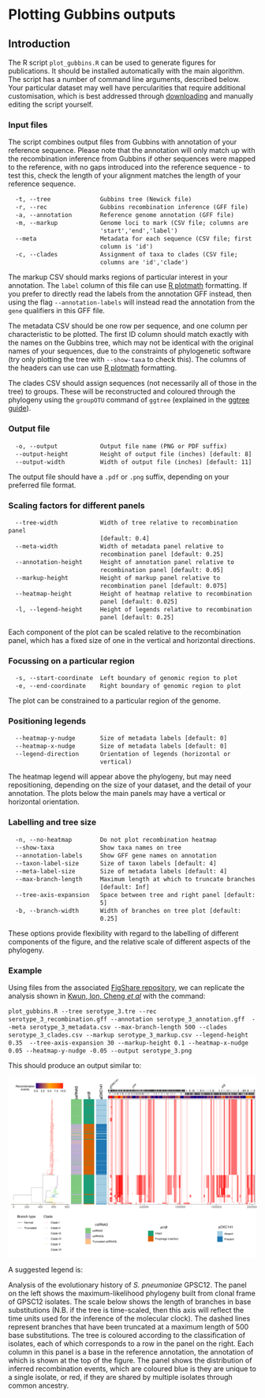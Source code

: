 # Plotting Gubbins outputs

## Introduction

The R script `plot_gubbins.R` can be used to generate figures for publications. It should be installed automatically with the main algorithm. The script has a number of command line arguments, described below. Your particular dataset may well have percularities that require additional customisation, which is best addressed through [downloading](../R/scripts/plot_gubbins.R) and manually editing the script yourself.

### Input files

The script combines output files from Gubbins with annotation of your reference sequence. Please note that the annotation will only match up with the recombination inference from Gubbins if other sequences were mapped to the reference, with no gaps introduced into the reference sequence - to test this, check the length of your alignment matches the length of your reference sequence.

```
  -t, --tree              Gubbins tree (Newick file)
  -r, --rec               Gubbins recombination inference (GFF file)
  -a, --annotation        Reference genome annotation (GFF file)
  -m, --markup            Genome loci to mark (CSV file; columns are
                          'start','end','label')
  --meta                  Metadata for each sequence (CSV file; first
                          column is 'id')
  -c, --clades            Assignment of taxa to clades (CSV file;
                          columns are 'id','clade')
```

The markup CSV should marks regions of particular interest in your annotation. The `label` column of this file can use [R plotmath](https://stat.ethz.ch/R-manual/R-devel/library/grDevices/html/plotmath.html) formatting. If you prefer to directly read the labels from the annotation GFF instead, then using the flag `--annotation-labels` will instead read the annotation from the `gene` qualifiers in this GFF file.

The metadata CSV should be one row per sequence, and one column per characteristic to be plotted. The first ID column should match exactly with the names on the Gubbins tree, which may not be identical with the original names of your sequences, due to the constraints of phylogenetic software (try only plotting the tree with `--show-taxa` to check this). The columns of the headers can use can use [R plotmath](https://stat.ethz.ch/R-manual/R-devel/library/grDevices/html/plotmath.html) formatting.

The clades CSV should assign sequences (not necessarily all of those in the tree) to groups. These will be reconstructed and coloured through the phylogeny using the `groupOTU` command of `ggtree` (explained in the [ggtree guide](https://yulab-smu.top/treedata-book/chapter4.html)).

### Output file

```
  -o, --output            Output file name (PNG or PDF suffix)
  --output-height         Height of output file (inches) [default: 8]
  --output-width          Width of output file (inches) [default: 11]

```

The output file should have a `.pdf` or `.png` suffix, depending on your preferred file format.

### Scaling factors for different panels

```
  --tree-width            Width of tree relative to recombination panel
                          [default: 0.4]
  --meta-width            Width of metadata panel relative to
                          recombination panel [default: 0.25]
  --annotation-height     Height of annotation panel relative to
                          recombination panel [default: 0.05]
  --markup-height         Height of markup panel relative to
                          recombination panel [default: 0.075]
  --heatmap-height        Height of heatmap relative to recombination
                          panel [default: 0.025]
  -l, --legend-height     Height of legends relative to recombination
                          panel [default: 0.25]

```

Each component of the plot can be scaled relative to the recombination panel, which has a fixed size of one in the vertical and horizontal directions.

### Focussing on a particular region

```
  -s, --start-coordinate  Left boundary of genomic region to plot
  -e, --end-coordinate    Right boundary of genomic region to plot
```

The plot can be constrained to a particular region of the genome.

### Positioning legends

```
  --heatmap-y-nudge       Size of metadata labels [default: 0]
  --heatmap-x-nudge       Size of metadata labels [default: 0]
  --legend-direction      Orientation of legends (horizontal or
                          vertical)
```

The heatmap legend will appear above the phylogeny, but may need repositioning, depending on the size of your dataset, and the detail of your annotation. The plots below the main panels may have a vertical or horizontal orientation.

### Labelling and tree size

```
  -n, --no-heatmap        Do not plot recombination heatmap
  --show-taxa             Show taxa names on tree
  --annotation-labels     Show GFF gene names on annotation
  --taxon-label-size      Size of taxon labels [default: 4]
  --meta-label-size       Size of metadata labels [default: 4]
  --max-branch-length     Maximum length at which to truncate branches
                          [default: Inf]
  --tree-axis-expansion   Space between tree and right panel [default:
                          5]
  -b, --branch-width      Width of branches on tree plot [default:
                          0.25]
```

These options provide flexibility with regard to the labelling of different components of the figure, and the relative scale of different aspects of the phylogeny.

### Example

Using files from the associated [FigShare repository](https://figshare.com/account/projects/130637/articles/24117117), we can replicate the analysis shown in [Kwun, Ion, Cheng *et al*](https://genomemedicine.biomedcentral.com/articles/10.1186/s13073-022-01147-2) with the command:

```
plot_gubbins.R --tree serotype_3.tre --rec serotype_3_recombination.gff --annotation serotype_3_annotation.gff  --meta serotype_3_metadata.csv --max-branch-length 500 --clades serotype_3_clades.csv --markup serotype_3_markup.csv --legend-height 0.35  --tree-axis-expansion 30 --markup-height 0.1 --heatmap-x-nudge 0.05 --heatmap-y-nudge -0.05 --output serotype_3.png
```

This should produce an output similar to:

![](serotype_3.png)

A suggested legend is:

Analysis of the evolutionary history of *S. pneumoniae* GPSC12. The panel on the left shows the maximum-likelihood phylogeny built from clonal frame of GPSC12 isolates. The scale below shows the length of branches in base substitutions (N.B. if the tree is time-scaled, then this axis will reflect the time units used for the inference of the molecular clock). The dashed lines represent branches that have been truncated at a maximum length of 500 base substitutions. The tree is coloured according to the classification of isolates, each of which corresponds to a row in the panel on the right. Each column in this panel is a base in the reference annotation, the annotation of which is shown at the top of the figure. The panel shows the distribution of inferred recombination events, which are coloured blue is they are unique to a single isolate, or red, if they are shared by multiple isolates through common ancestry.
